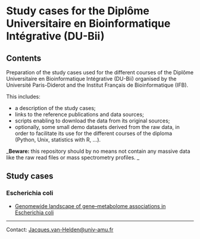 # Study cases for the Diplôme Universitaire en Bioinformatique Intégrative (DU-Bii)


## Contents

Preparation of the study cases used for the different courses of the Diplôme Universitaire en Bioinformatique Intégrative (DU-Bii) organised by the Université Paris-Diderot and the Institut Français de Bioinformatique (IFB). 


This includes:

- a description of the study cases;
- links to the reference publications and data sources;
- scripts enabling to download the data from its original sources;
- optionally, some small demo datasets derived from the raw data, in order to facilitate its use for the different courses of the diploma (Python, Unix, statistics with R, ...).

_**Beware:** this repository should by no means not contain any massive data like the raw read files or mass spectrometry profiles. _

## Study cases

### Escherichia coli

- [Genomewide landscape of gene–metabolome associations in Escherichia coli](Escherichia_coli/genome-metabolome_fuhrer_2017/)

-------------------------

Contact: <Jacques.van-Helden@univ-amu.fr>
